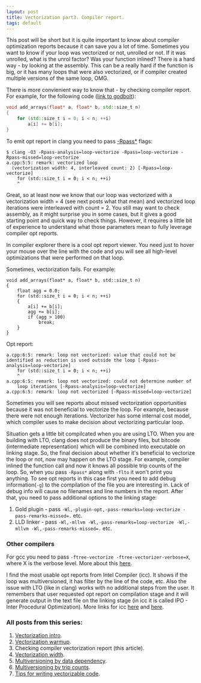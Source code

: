 ```yaml
---
layout: post
title: Vectorization part3. Compiler report.
tags: default
---
```


This post will be short but it is quite important to know about compiler optimization reports because it can save you a lot of time.
Sometimes you want to know if your loop was vectorized or not, unrolled or not. If it was unrolled, what is the unrol factor? Was your function inlined? There is a hard way - by looking at the assembly. This can be a really hard if the function is big, or it has many loops that were also vectorized, or if compiler created multiple versions of the same loop, OMG.

There is more convienient way to know that - by checking compiler report. For example, for the following code ([link to godbolt](https://godbolt.org/#g:!((g:!((g:!((h:codeEditor,i:(j:1,source:'%23include+%3Ccstddef%3E%0A%0Avoid+add_arrays(float*+a,+float*+b,+std::size_t+n)%0A%7B%0A++++for+(std::size_t+i+%3D+0%3B+i+%3C+n%3B+%2B%2Bi)%0A++++++++a%5Bi%5D+%2B%3D+b%5Bi%5D%3B%0A%7D%09%0A'),l:'5',n:'0',o:'C%2B%2B+source+%231',t:'0')),header:(),k:33.72686813932536,l:'4',m:100,n:'0',o:'',s:0,t:'0'),(g:!((h:compiler,i:(compiler:clang500,filters:(b:'0',binary:'1',commentOnly:'0',demangle:'0',directives:'0',execute:'1',intel:'0',trim:'0'),libs:!(),options:'-O3',source:1,wantOptInfo:'0'),l:'5',n:'0',o:'x86-64+clang+5.0.0+(Editor+%231,+Compiler+%232)',t:'0')),k:32.939798527341324,l:'4',n:'0',o:'',s:0,t:'0'),(g:!((h:opt,i:(compilerName:'x86-64+clang+5.0.0',editorid:1,j:2,source:'%23include+%3Ccstddef%3E%0A%0Avoid+add_arrays(float*+a,+float*+b,+std::size_t+n)%0A%7B%0A++++%23pragma+clang+loop+vectorize(enable)+vectorize_width(LEN)%0A++++for+(std::size_t+i+%3D+0%3B+i+%3C+n%3B+%2B%2Bi)%0A++++++++a%5Bi%5D+%2B%3D+b%5Bi%5D%3B%0A%7D%09%0A'),l:'5',n:'0',o:'x86-64+clang+5.0.0+Opt+Viewer+(Editor+%231,+Compiler+%232)',t:'0')),k:33.33333333333333,l:'4',n:'0',o:'',s:0,t:'0')),l:'2',n:'0',o:'',t:'0')),version:4)):

```cpp
void add_arrays(float* a, float* b, std::size_t n)
{
    for (std::size_t i = 0; i < n; ++i)
        a[i] += b[i];
}
```

To emit opt report in clang you need to pass [-Rpass*](https://llvm.org/docs/Vectorizers.html#diagnostics) flags:

```
$ clang -O3 -Rpass-analysis=loop-vectorize -Rpass=loop-vectorize -Rpass-missed=loop-vectorize
a.cpp:5:5: remark: vectorized loop
  (vectorization width: 4, interleaved count: 2) [-Rpass=loop-vectorize]
    for (std::size_t i = 0; i < n; ++i)
    ^
```

Great, so at least now we know that our loop was vectorized with a vectorization width = 4 (see next posts what that mean) and vectorized loop iterations were interleaved with count = 2.
You still may want to check assembly, as it might surprise you in some cases, but it gives a good starting point and quick way to check things. However, it requires a little bit of experience to understand what those parameters mean to fully leverage compiler opt reports.

In compiler explorer there is a cool opt report viewer. You need just to hover your mouse over the line with the code and you will see all high-level optimizations that were performed on that loop.

Sometimes, vectorization fails. For example:

```
void add_arrays(float* a, float* b, std::size_t n)
{
    float agg = 0.0;
    for (std::size_t i = 0; i < n; ++i)
    {
        a[i] += b[i];
        agg += b[i];
        if (agg > 100)
            break;
    }
}
```
Opt report:
```
a.cpp:6:5: remark: loop not vectorized: value that could not be identified as reduction is used outside the loop [-Rpass-analysis=loop-vectorize]
    for (std::size_t i = 0; i < n; ++i)
    ^
a.cpp:6:5: remark: loop not vectorized: could not determine number of 
    loop iterations [-Rpass-analysis=loop-vectorize]
a.cpp:6:5: remark: loop not vectorized [-Rpass-missed=loop-vectorize]
```

Sometimes you will see reports about missed vectorization opportunities because it was not beneficial to vectorize the loop. For example, because there were not enough iterations. Vectorizer has some internal cost model, which compiler uses to make decision about vectorizing particular loop.

Situation gets a little bit compilcated when you are using LTO. When you are building with LTO, clang does not produce the binary files, but bitcode (intermediate representation) which will be combined into executable on linking stage. So, the final decision about whether it's beneficial to vectorize the loop or not, now may happen on the LTO stage. For example, compiler inlined the function call and now it knows all possible trip counts of the loop. So, when you pass `-Rpass*` along with `-flto` it won't print you anything. To see opt reports in this case first you need to add debug information(`-g`) to the compilation of the file you are interesting in. Lack of debug info will cause no filenames and line numbers in the report. After that, you need to pass additional options to the linking stage:
1. Gold plugin - pass `-Wl,-plugin-opt,-pass-remarks=loop-vectorize -pass-remarks-missed=.` etc.
2. LLD linker  - pass `-Wl,-mllvm -Wl,-pass-remarks=loop-vectorize -Wl,-mllvm -Wl,-pass-remarks-missed=.` etc.

### Other compilers

For gcc you need to pass `-ftree-vectorize -ftree-vectorizer-verbose=X`, where X is the verbose level. More about this [here](https://www.gnu.org/software/gcc/projects/tree-ssa/vectorization.html#using).

I find the most usable opt reports from Intel Compiler (icc). It shows if the loop was multiversioned, it has filter by the line of the code, etc. Also the issue with LTO (like in clang) works with no additional steps from the user. It remembers that user requested opt report on compilation stage and it will generate output in the text file on the linking stage (in icc it is called IPO - Inter Procedural Optimization). More links for icc [here](https://software.intel.com/en-us/node/590464) and [here](https://software.intel.com/en-us/node/522949).

### All posts from this series:
1. [Vectorization intro](https://dendibakh.github.io/blog/2017/10/24/Vectorization_part1).
2. [Vectorization warmup](https://dendibakh.github.io/blog/2017/10/27/Vectorization_warmup).
3. Checking compiler vectorization report (this article).
4. [Vectorization width](https://dendibakh.github.io/blog/2017/11/02/Vectorization_width).
5. [Multiversioning by data dependency](https://dendibakh.github.io/blog/2017/11/03/Multiversioning_by_DD).
6. [Multiversioning by trip counts](https://dendibakh.github.io/blog/2017/11/09/Multiversioning_by_trip_counts).
7. [Tips for writing vectorizable code](https://dendibakh.github.io/blog/2017/11/10/Tips_for_writing_vectorizable_code).
